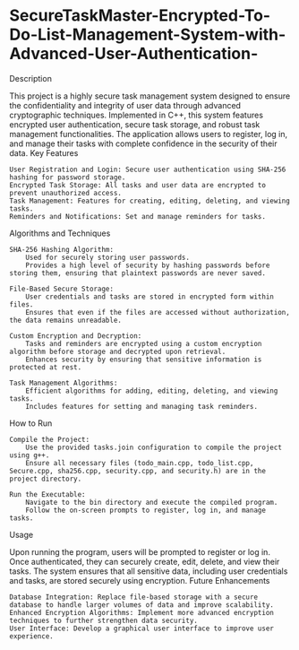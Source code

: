 # SecureTaskMaster-Encrypted-To-Do-List-Management-System-with-Advanced-User-Authentication-
Description

This project is a highly secure task management system designed to ensure the confidentiality and integrity of user data through advanced cryptographic techniques. Implemented in C++, this system features encrypted user authentication, secure task storage, and robust task management functionalities. The application allows users to register, log in, and manage their tasks with complete confidence in the security of their data.
Key Features

    User Registration and Login: Secure user authentication using SHA-256 hashing for password storage.
    Encrypted Task Storage: All tasks and user data are encrypted to prevent unauthorized access.
    Task Management: Features for creating, editing, deleting, and viewing tasks.
    Reminders and Notifications: Set and manage reminders for tasks.

Algorithms and Techniques

    SHA-256 Hashing Algorithm:
        Used for securely storing user passwords.
        Provides a high level of security by hashing passwords before storing them, ensuring that plaintext passwords are never saved.

    File-Based Secure Storage:
        User credentials and tasks are stored in encrypted form within files.
        Ensures that even if the files are accessed without authorization, the data remains unreadable.

    Custom Encryption and Decryption:
        Tasks and reminders are encrypted using a custom encryption algorithm before storage and decrypted upon retrieval.
        Enhances security by ensuring that sensitive information is protected at rest.

    Task Management Algorithms:
        Efficient algorithms for adding, editing, deleting, and viewing tasks.
        Includes features for setting and managing task reminders.

How to Run

    Compile the Project:
        Use the provided tasks.join configuration to compile the project using g++.
        Ensure all necessary files (todo_main.cpp, todo_list.cpp, Secure.cpp, sha256.cpp, security.cpp, and security.h) are in the project directory.

    Run the Executable:
        Navigate to the bin directory and execute the compiled program.
        Follow the on-screen prompts to register, log in, and manage tasks.

Usage

Upon running the program, users will be prompted to register or log in. Once authenticated, they can securely create, edit, delete, and view their tasks. The system ensures that all sensitive data, including user credentials and tasks, are stored securely using encryption.
Future Enhancements

    Database Integration: Replace file-based storage with a secure database to handle larger volumes of data and improve scalability.
    Enhanced Encryption Algorithms: Implement more advanced encryption techniques to further strengthen data security.
    User Interface: Develop a graphical user interface to improve user experience.
